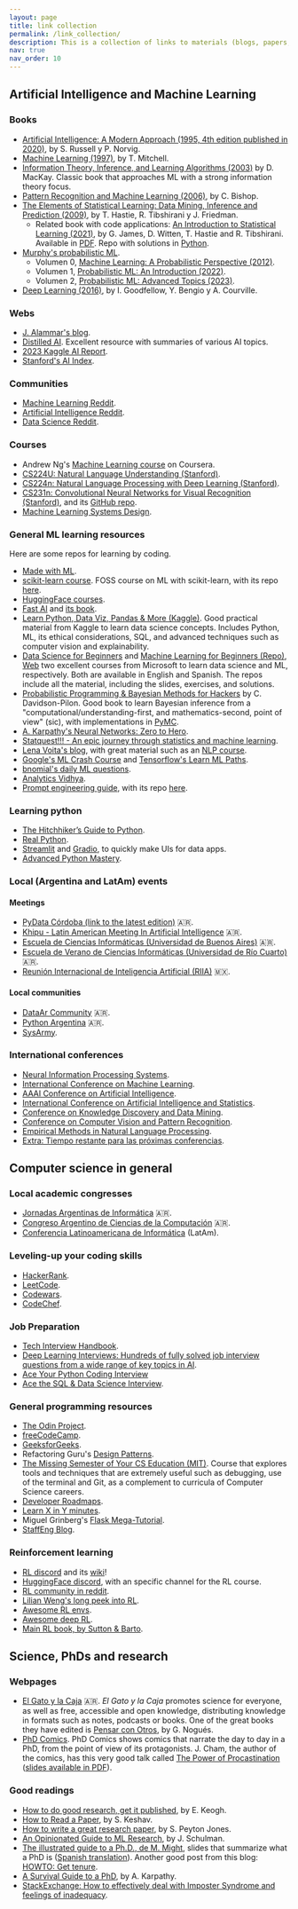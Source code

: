 ```yaml
---
layout: page
title: link collection
permalink: /link_collection/
description: This is a collection of links to materials (blogs, papers, books, code repos, etc.) that I like to have as reference.
nav: true
nav_order: 10
---
```


## Artificial Intelligence and Machine Learning

### Books

* [Artificial Intelligence: A Modern Approach (1995, 4th edition published in 2020)](http://aima.cs.berkeley.edu/), by S. Russell y P. Norvig.
* [Machine Learning (1997)](https://www.cs.cmu.edu/~tom/mlbook.html), by T. Mitchell.
* [Information Theory, Inference, and Learning Algorithms (2003)](http://www.inference.org.uk/mackay/itila/book.html) by D. MacKay. Classic book that approaches ML with a strong information theory focus.
* [Pattern Recognition and Machine Learning (2006)](https://www.microsoft.com/en-us/research/publication/pattern-recognition-machine-learning/), by C. Bishop.
* [The Elements of Statistical Learning: Data Mining, Inference and Prediction (2009)](https://hastie.su.domains/ElemStatLearn/), by T. Hastie, R. Tibshirani y J. Friedman.
  * Related book with code applications: [An Introduction to Statistical Learning (2021)](https://www.statlearning.com/), by G. James, D. Witten, T. Hastie and R. Tibshirani. Available in [PDF](https://web.stanford.edu/~hastie/ISLR2/ISLRv2_website.pdf). Repo with solutions in [Python](https://github.com/JWarmenhoven/ISLR-python).
* [Murphy's probabilistic ML](https://probml.github.io/pml-book/).
  * Volumen 0, [Machine Learning: A Probabilistic Perspective (2012)](https://probml.github.io/pml-book/book0.html).
  * Volumen 1, [Probabilistic ML: An Introduction (2022)](https://probml.github.io/pml-book/book1.html).
  * Volumen 2, [Probabilistic ML: Advanced Topics (2023)](https://probml.github.io/pml-book/book2.html).
* [Deep Learning (2016)](https://www.deeplearningbook.org/), by I. Goodfellow, Y. Bengio y A. Courville.

### Webs

* [J. Alammar's blog](https://jalammar.github.io/).
* [Distilled AI](https://aman.ai/primers/ai/). Excellent resource with summaries of various AI topics.
* [2023 Kaggle AI Report](https://www.kaggle.com/competitions/2023-kaggle-ai-report).
* [Stanford's AI Index](https://aiindex.stanford.edu/).

### Communities

* [Machine Learning Reddit](https://www.reddit.com/r/MachineLearning/).
* [Artificial Intelligence Reddit](https://www.reddit.com/r/artificial/).
* [Data Science Reddit](https://www.reddit.com/r/datascience/).

### Courses

* Andrew Ng's [Machine Learning course](https://www.coursera.org/learn/machine-learning) on Coursera.
* [CS224U: Natural Language Understanding (Stanford)](https://web.stanford.edu/class/cs224u/).
* [CS224n: Natural Language Processing with Deep Learning (Stanford)](http://web.stanford.edu/class/cs224n/).
* [CS231n: Convolutional Neural Networks for Visual Recognition (Stanford)](http://cs231n.stanford.edu/), and its [GitHub repo](https://cs231n.github.io).
* [Machine Learning Systems Design](https://stanford-cs329s.github.io/syllabus.html).

### General ML learning resources

Here are some repos for learning by coding.

* [Made with ML](https://madewithml.com/).
* [scikit-learn course](https://inria.github.io/scikit-learn-mooc/).
FOSS course on ML with scikit-learn, with its repo [here](https://github.com/INRIA/scikit-learn-mooc).
* [HuggingFace courses](https://huggingface.co/learn).
* [Fast AI](https://fast.ai) and [its book](https://github.com/fastai/fastbook).
* [Learn Python, Data Viz, Pandas & More (Kaggle)](https://www.kaggle.com/learn). Good practical material from Kaggle to learn data science concepts. Includes Python, ML, its ethical considerations, SQL, and advanced techniques such as computer vision and explainability.
* [Data Science for Beginners](https://github.com/microsoft/Data-Science-For-Beginners) and [Machine Learning for Beginners (Repo)](https://github.com/microsoft/ML-For-Beginners), [Web](https://microsoft.github.io/ML-For-Beginners) two excellent courses from Microsoft to learn data science and ML, respectively. Both are available in English and Spanish. The repos include all the material, including the slides, exercises, and solutions.
* [Probabilistic Programming & Bayesian Methods for Hackers](https://github.com/CamDavidsonPilon/Probabilistic-Programming-and-Bayesian-Methods-for-Hackers) by C. Davidson-Pilon. Good book to learn Bayesian inference from a "computational/understanding-first, and mathematics-second, point of view" (sic), with implementations in [PyMC](https://github.com/pymc-devs/pymc).
* [A. Karpathy's Neural Networks: Zero to Hero](https://karpathy.ai/zero-to-hero.html).
* [Statquest!!! - An epic journey through statistics and machine learning](https://statquest.org/).
* [Lena Voita's blog](https://lena-voita.github.io/), with great material such as an [NLP course](https://lena-voita.github.io/nlp_course.html).
* [Google's ML Crash Course](https://developers.google.com/machine-learning/crash-course) and [Tensorflow's Learn ML Paths](https://www.tensorflow.org/resources/learn-ml).
* [bnomial's daily ML questions](https://today.bnomial.com/).
* [Analytics Vidhya](https://www.analyticsvidhya.com/).
* [Prompt engineering guide](https://www.promptingguide.ai/), with its repo [here](https://github.com/dair-ai/Prompt-Engineering-Guide).

### Learning python

* [The Hitchhiker’s Guide to Python](https://docs.python-guide.org/).
* [Real Python](realpython.com).
* [Streamlit](https://streamlit.io/) and [Gradio](https://github.com/gradio-app/gradio/), to quickly make UIs for data apps.
* [Advanced Python Mastery](https://github.com/dabeaz-course/python-mastery/tree/main).

### Local (Argentina and LatAm) events

#### Meetings

* [PyData Córdoba (link to the latest edition)](https://pydata.org/cordoba2019/) 🇦🇷.
* [Khipu - Latin American Meeting In Artificial Intelligence](https://khipu.ai) 🇦🇷.
* [Escuela de Ciencias Informáticas (Universidad de Buenos Aires)](https://eci.dc.uba.ar/) 🇦🇷.
* [Escuela de Verano de Ciencias Informáticas (Universidad de Río Cuarto)](https://www.exa.unrc.edu.ar/escuela-de-verano-de-ciencias-informaticas/) 🇦🇷.
* [Reunión Internacional de Inteligencia Artificial (RIIA)](https://www.riiaa.org/) 🇲🇽.

#### Local communities

* [DataAr Community](dataarcommunity.slack.com) 🇦🇷.
* [Python Argentina](https://www.python.org.ar/) 🇦🇷.
* [SysArmy](https://sysarmy.com/es/).

### International conferences

* [Neural Information Processing Systems](https://neurips.cc/).
* [International Conference on Machine Learning](https://icml.cc/).
* [AAAI Conference on Artificial Intelligence](https://www.aaai.org/Conferences/conferences.php).
* [International Conference on Artificial Intelligence and Statistics](http://aistats.org/aistats2022/).
* [Conference on Knowledge Discovery and Data Mining](https://kdd.org/conferences).
* [Conference on Computer Vision and Pattern Recognition](https://cvpr2022.thecvf.com/).
* [Empirical Methods in Natural Language Processing](https://2021.emnlp.org/).
* [Extra: Tiempo restante para las próximas conferencias](https://aideadlin.es/?sub=ML,CV,NLP,RO,SP,DM).

## Computer science in general

### Local academic congresses

* [Jornadas Argentinas de Informática](https://www.sadio.org.ar/jaiio/) 🇦🇷.
* [Congreso Argentino de Ciencias de la Computación](https://cacic2021.unsa.edu.ar/) 🇦🇷.
* [Conferencia Latinoamericana de Informática](https://clei2021.cr/home) (LatAm).

### Leveling-up your coding skills

* [HackerRank](https://www.hackerrank.com).
* [LeetCode](https://leetcode.com/).
* [Codewars](https://www.codewars.com).
* [CodeChef](https://www.codechef.com/).

### Job Preparation

* [Tech Interview Handbook](https://www.techinterviewhandbook.org/).
* [Deep Learning Interviews: Hundreds of fully solved job interview questions from a wide range of key topics in AI](https://arxiv.org/abs/2201.00650).
* [Ace Your Python Coding Interview](https://realpython.com/learning-paths/python-interview/)
* [Ace the SQL & Data Science Interview](https://datalemur.com/).

### General programming resources

* [The Odin Project](https://www.theodinproject.com/).
* [freeCodeCamp](https://www.freecodecamp.org/).
* [GeeksforGeeks](https://www.geeksforgeeks.org/).
* Refactoring Guru's [Design Patterns](https://refactoring.guru/design-patterns).
* [The Missing Semester of Your CS Education (MIT)](https://missing.csail.mit.edu/). Course that explores tools and techniques that are extremely useful such as debugging, use of the terminal and Git, as a complement to curricula of Computer Science careers.
* [Developer Roadmaps](https://roadmap.sh/).
* [Learn X in Y minutes](https://learnxinyminutes.com/).
* Miguel Grinberg's [Flask Mega-Tutorial](https://blog.miguelgrinberg.com/post/the-flask-mega-tutorial-part-i-hello-world).
* [StaffEng Blog](https://staffeng.com/).

### Reinforcement learning

* [RL discord](https://discord.gg/dBVVY8Sz7v) and its [wiki](https://github.com/andyljones/reinforcement-learning-discord-wiki/wiki)!
* [HuggingFace discord](http://hf.co/join/discord), with an specific channel for the RL course.
* [RL community in reddit](https://old.reddit.com/r/reinforcementlearning).
* [Lilian Weng's long peek into RL](https://lilianweng.github.io/lil-log/2018/02/19/a-long-peek-into-reinforcement-learning.html).
* [Awesome RL envs](https://github.com/clvrai/awesome-rl-envs).
* [Awesome deep RL](https://github.com/kengz/awesome-deep-rl).
* [Main RL book, by Sutton & Barto](http://incompleteideas.net/book/RLbook2020.pdf).

## Science, PhDs and research

### Webpages

* [El Gato y la Caja](https://elgatoylacaja.com/) 🇦🇷. *El Gato y la Caja* promotes science for everyone, as well as free, accessible and open knowledge, distributing knowledge in formats such as notes, podcasts or books. One of the great books they have edited is [Pensar con Otros](https://elgatoylacaja.com/pensarconotros/indice), by G. Nogués.
* [PhD Comics](https://phdcomics.com/). PhD Comics shows comics that narrate the day to day in a PhD, from the point of view of its protagonists. J. Cham, the author of the comics, has this very good talk called [The Power of Procastination](https://www.youtube.com/watch?v=pzrQmpdziTQ) ([slides available in PDF](http://jorgecham.com/phd20/pdf/Procrastination.pdf)).

### Good readings

* [How to do good research, get it published](http://www.cs.ucr.edu/~eamonn/public/SDM_How_to_do_Research_Keogh.pdf), by E. Keogh.
* [How to Read a Paper](https://web.stanford.edu/class/ee384m/Handouts/HowtoReadPaper.pdf), by S. Keshav.
* [How to write a great research paper](https://www.cis.upenn.edu/~sweirich/icfp-plmw15/slides/peyton-jones.pdf), by S. Peyton Jones.
* [An Opinionated Guide to ML Research](http://joschu.net/blog/opinionated-guide-ml-research.html), by J. Schulman.
* [The illustrated guide to a Ph.D., de M. Might](https://matt.might.net/articles/phd-school-in-pictures/), slides that summarize what a PhD is ([Spanish translation](https://ictlogy.net/sociedadred/20100818-guia-ilustrada-para-un-doctorado/)). Another good post from this blog: [HOWTO: Get tenure](https://matt.might.net/articles/tenure/).
* [A Survival Guide to a PhD](https://karpathy.github.io/2016/09/07/phd/), by A. Karpathy.
* [StackExchange: How to effectively deal with Imposter Syndrome and feelings of inadequacy](https://academia.stackexchange.com/questions/11765/how-to-effectively-deal-with-imposter-syndrome-and-feelings-of-inadequacy-ive).
